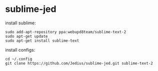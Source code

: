 sublime-jed
===========

install sublime:

```
sudo add-apt-repository ppa:webupd8team/sublime-text-2
sudo apt-get update
sudo apt-get install sublime-text
```
install configs:
```
cd ~/.config
git clone https://github.com/Jedius/sublime-jed.git sublime-text-2
```
